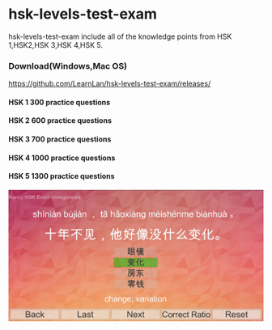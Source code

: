 # hsk-levels-test-exam
hsk-levels-test-exam include all of the knowledge points from HSK 1,HSK2,HSK 3,HSK 4,HSK 5.
### Download(Windows,Mac OS)
https://github.com/LearnLan/hsk-levels-test-exam/releases/
#### HSK 1 300 practice questions
#### HSK 2 600 practice questions
#### HSK 3 700 practice questions
#### HSK 4 1000 practice questions
#### HSK 5 1300 practice questions
<img src="1.JPG">
